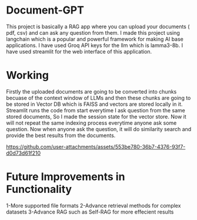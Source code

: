 # Document-GPT
This project is basically a RAG app where you can upload your documents ( pdf, csv) and can ask any question from them.
I made this project using langchain which is a popular and powerful framework for making AI base applications. I have used Groq API keys for the llm which is lamma3-8b.
I have used streamlit for the web interface of this application.
# Working
Firstly the uploaded documents are going to be converted into chunks becuase of the context window of LLMs and then these chunks are going to be stored in Vector DB which is FAISS and vectors are stored locally in it.
Streamlit runs the code from start everytime I ask question from the same stored documents, So I made the session state for the vector store. Now it will not repeat the same indexing process everytime anyone ask some question.
Now when anyone ask the question, it will do similarity search and provide the best results from the documents.

https://github.com/user-attachments/assets/553be780-36b7-4376-93f7-d0d73d61f210

# Future Improvements in Functionality
1-More supported file formats
2-Advance retrieval methods for complex datasets
3-Advance RAG such as Self-RAG for more effecient results

